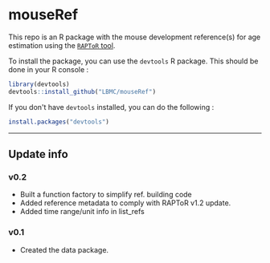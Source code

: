 # mouseRef

This repo is an R package with the mouse development reference(s) for age estimation using the [`RAPToR` tool](https://github.com/LBMC/RAPToR).

To install the package, you can use the `devtools` R package. This should be done in your R console :

```r
library(devtools)
devtools::install_github("LBMC/mouseRef")
```

If you don't have `devtools` installed, you can do the following :
```r
install.packages("devtools")
```

<hr>

## Update info
### v0.2
 - Built a function factory to simplify ref. building code
 - Added reference metadata to comply with RAPToR v1.2 update.
 - Added time range/unit info in list_refs 
### v0.1
 - Created the data package. 